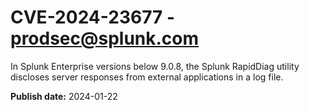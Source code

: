 # CVE-2024-23677 - prodsec@splunk.com

In Splunk Enterprise versions below 9.0.8, the Splunk RapidDiag utility discloses server responses from external applications in a log file.

**Publish date:** 2024-01-22
